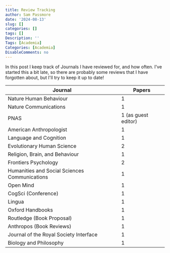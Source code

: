 ```yaml
---
title: Review Tracking
author: Sam Passmore
date: '2024-08-13'
slug: []
categories: []
tags: []
Description: ''
Tags: [Academia]
Categories: [Academia]
DisableComments: no
---
```


In this post I keep track of Journals I have reviewed for, and how often. I've started this a bit late, so there are probably some reviews that I have forgotten about, but I'll try to keep it up to date!

| Journal                                       | Papers              |
|-----------------------------------------------|---------------------|
| Nature Human Behaviour                        | 1                   |
| Nature Communications                         | 1                   |
| PNAS                                          | 1 (as guest editor) |
| American Anthropologist                       | 1                   |
| Language and Cognition                        | 1                   |
| Evolutionary Human Science                    | 2                   |
| Religion, Brain, and Behaviour                | 1                   |
| Frontiers Psychology                          | 2                   |
| Humanities and Social Sciences Communications | 1                   |
| Open Mind                                     | 1                   |
| CogSci (Conference)                           | 1                   |
| Lingua                                        | 1                   |
| Oxford Handbooks                              | 1                   |
| Routledge (Book Proposal)                     | 1                   |
| Anthropos (Book Reviews)                      | 1                   |
| Journal of the Royal Society Interface        | 1                   |
| Biology and Philosophy                        | 1                   |
